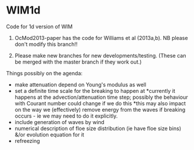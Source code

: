 WIM1d
=====

Code for 1d version of WIM

1. OcMod2013-paper has the code for Williams et al (2013a,b).
   NB please don't modify this branch!!

2. Please make new branches for new developments/testing.
   (These can be merged with the master branch if they work out.)

Things possibly on the agenda:
- make attenuation depend on Young's modulus as well
- set a definite time scale for the breaking to happen at
  *currently it happens at the advection/attenuation time step;
   possibly the behaviour with Courant number could change if we do this
  *this may also impact on the way we (effectively) remove energy from
   the waves if breaking occurs - ie we may need to do it explicitly.
- include generation of waves by wind
- numerical description of floe size distribution (ie have floe size bins)  &/or evolution equation for it
- refreezing
